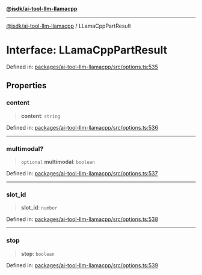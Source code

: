 [**@isdk/ai-tool-llm-llamacpp**](../README.md)

***

[@isdk/ai-tool-llm-llamacpp](../globals.md) / LLamaCppPartResult

# Interface: LLamaCppPartResult

Defined in: [packages/ai-tool-llm-llamacpp/src/options.ts:535](https://github.com/isdk/ai-tool-llm-llamacpp.js/blob/3f7e092bd0619c7931954697b6c0586d6fa354ff/src/options.ts#L535)

## Properties

### content

> **content**: `string`

Defined in: [packages/ai-tool-llm-llamacpp/src/options.ts:536](https://github.com/isdk/ai-tool-llm-llamacpp.js/blob/3f7e092bd0619c7931954697b6c0586d6fa354ff/src/options.ts#L536)

***

### multimodal?

> `optional` **multimodal**: `boolean`

Defined in: [packages/ai-tool-llm-llamacpp/src/options.ts:537](https://github.com/isdk/ai-tool-llm-llamacpp.js/blob/3f7e092bd0619c7931954697b6c0586d6fa354ff/src/options.ts#L537)

***

### slot\_id

> **slot\_id**: `number`

Defined in: [packages/ai-tool-llm-llamacpp/src/options.ts:538](https://github.com/isdk/ai-tool-llm-llamacpp.js/blob/3f7e092bd0619c7931954697b6c0586d6fa354ff/src/options.ts#L538)

***

### stop

> **stop**: `boolean`

Defined in: [packages/ai-tool-llm-llamacpp/src/options.ts:539](https://github.com/isdk/ai-tool-llm-llamacpp.js/blob/3f7e092bd0619c7931954697b6c0586d6fa354ff/src/options.ts#L539)
